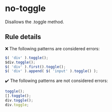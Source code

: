 # no-toggle

Disallows the .toggle method.

## Rule details

❌ The following patterns are considered errors:
```js
$( 'div' ).toggle();
$div.toggle();
$( 'div' ).first().toggle();
$( 'div' ).append( $( 'input' ).toggle() );
```

✔️ The following patterns are not considered errors:
```js
toggle();
[].toggle();
div.toggle();
div.toggle;
```
